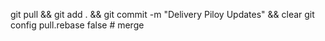 git pull && git add . && git commit -m "Delivery Piloy Updates" && clear
git config pull.rebase false  # merge